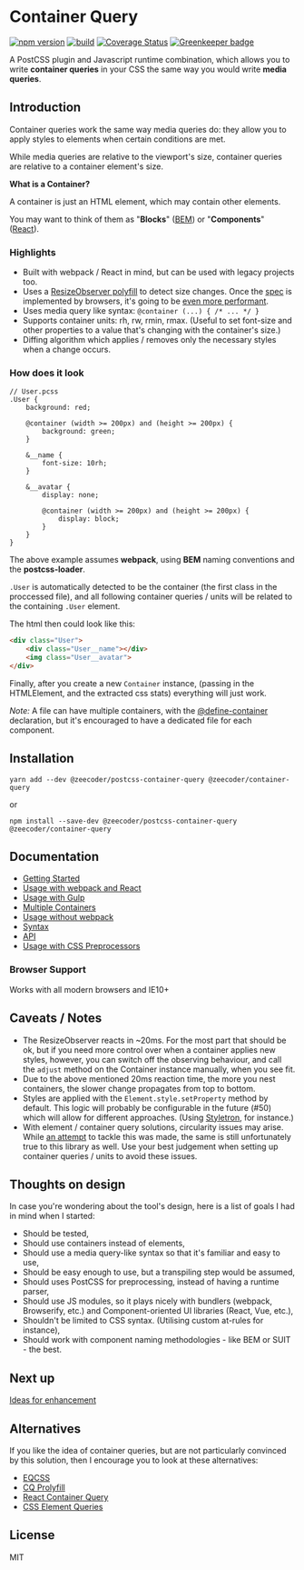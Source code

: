 # Container Query

[![npm version](https://badge.fury.io/js/%40zeecoder%2Fcontainer-query.svg)](https://npmjs.com/package/@zeecoder/container-query)
[![build](https://travis-ci.org/ZeeCoder/container-query.svg?branch=master)](https://travis-ci.org/ZeeCoder/container-query)
[![Coverage Status](https://coveralls.io/repos/github/ZeeCoder/container-query/badge.svg?branch=master)](https://coveralls.io/github/ZeeCoder/container-query?branch=master)
[![Greenkeeper badge](https://badges.greenkeeper.io/ZeeCoder/container-query.svg)](https://greenkeeper.io/)

A PostCSS plugin and Javascript runtime combination, which allows you to write
**container queries** in your CSS the same way you would write **media queries**.

## Introduction

Container queries work the same way media queries do: they allow you to apply
styles to elements when certain conditions are met.

While media queries are relative to the viewport's size, container queries are
relative to a container element's size.

**What is a Container?**

A container is just an HTML element, which may contain other elements.

You may want to think of them as "**Blocks**" ([BEM](http://getbem.com/naming/))
or "**Components**" ([React](https://facebook.github.io/react/docs/components-and-props.html)).

### Highlights

- Built with webpack / React in mind, but can be used with legacy projects too.
- Uses a [ResizeObserver polyfill](https://github.com/que-etc/resize-observer-polyfill)
to detect size changes. Once the [spec](https://wicg.github.io/ResizeObserver/)
is implemented by browsers, it's going to be [even more performant](https://developers.google.com/web/updates/2016/10/resizeobserver#out_now).
- Uses media query like syntax: `@container (...) { /* ... */ }`
- Supports container units: rh, rw, rmin, rmax. (Useful to set font-size
and other properties to a value that's changing with the container's size.)
- Diffing algorithm which applies / removes only the necessary styles when a
change occurs.

### How does it look

```pcss
// User.pcss
.User {
    background: red;
    
    @container (width >= 200px) and (height >= 200px) {
        background: green;
    }
    
    &__name {
        font-size: 10rh;
    }
    
    &__avatar {
        display: none;

        @container (width >= 200px) and (height >= 200px) {
            display: block;
        }
    }
}
```

The above example assumes **webpack**, using **BEM** naming conventions and the
**postcss-loader**.

`.User` is automatically detected to be the container (the first class in the
proccessed file), and all following container queries / units will be related
to the containing `.User` element.

The html then could look like this:

```html
<div class="User">
    <div class="User__name"></div>
    <img class="User__avatar">
</div>
```

Finally, after you create a new `Container` instance, (passing in the HTMLElement,
and the extracted css stats) everything will just work.


*Note:* A file can have multiple containers, with the [@define-container](docs/multiple-containers.md)
 declaration, but it's encouraged to have a dedicated file for each component.

## Installation

`yarn add --dev @zeecoder/postcss-container-query @zeecoder/container-query`

or

`npm install --save-dev @zeecoder/postcss-container-query @zeecoder/container-query`


## Documentation

- [Getting Started](docs/getting-started.md)
- [Usage with webpack and React](docs/webpack-and-react.md)
- [Usage with Gulp](docs/gulp.md)
- [Multiple Containers](docs/multiple-containers.md)
- [Usage without webpack](docs/without-webpack.md)
- [Syntax](docs/syntax.md)
- [API](docs/api.md)
- [Usage with CSS Preprocessors](docs/css-preprocessors.md)

### Browser Support

Works with all modern browsers and IE10+

## Caveats / Notes

- The ResizeObserver reacts in ~20ms. For the most part that should be ok, but
if you need more control over when a container applies new styles, however, you
can switch off the observing behaviour, and call the `adjust` method on the
Container instance manually, when you see fit.
- Due to the above mentioned 20ms reaction time, the more you nest containers,
the slower change propagates from top to bottom.
- Styles are applied with the `Element.style.setProperty` method by default.
This logic will probably be configurable in the future (#50) which will allow for
different approaches. (Using [Styletron](https://github.com/rtsao/styletron), for
instance.)
- With element / container query solutions, circularity issues may arise. While
[an attempt](https://github.com/ZeeCoder/container-query/issues/20) to tackle
this was made, the same is still unfortunately true to this library as well.
Use your best judgement when setting up container queries / units to avoid these
issues.

## Thoughts on design

In case you're wondering about the tool's design, here is a list of goals I
had in mind when I started:

- Should be tested,
- Should use containers instead of elements,
- Should use a media query-like syntax so that it's familiar and easy to use,
- Should be easy enough to use, but a transpiling step would be assumed,
- Should uses PostCSS for preprocessing, instead of having a runtime parser,
- Should use JS modules, so it plays nicely with bundlers (webpack, Browserify,
etc.) and Component-oriented UI libraries (React, Vue, etc.),
- Shouldn't be limited to CSS syntax. (Utilising custom at-rules for instance),
- Should work with component naming methodologies - like BEM or SUIT - the best.

## Next up

[Ideas for enhancement](https://goo.gl/7XtjDe)

## Alternatives

If you like the idea of container queries, but are not particularly
convinced by this solution, then I encourage you to look at these alternatives:

- [EQCSS](https://github.com/eqcss/eqcss)
- [CQ Prolyfill](https://github.com/ausi/cq-prolyfill)
- [React Container Query](https://github.com/d6u/react-container-query)
- [CSS Element Queries](https://github.com/marcj/css-element-queries)

## License

MIT
